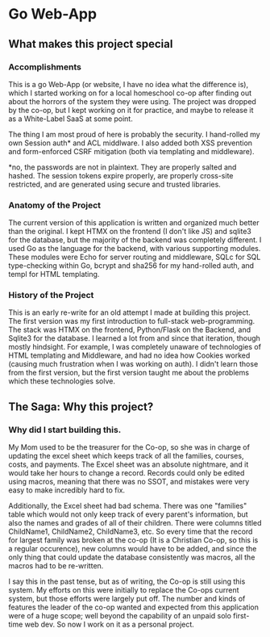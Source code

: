 # Go Web-App

## What makes this project special
### Accomplishments
This is a go Web-App (or website, I have no idea what the difference is), which I started working on for a local homeschool co-op after finding out about the horrors of the system they were using. The project was dropped by the co-op, but I kept working on it for practice, and maybe to release it as a White-Label SaaS at some point.

The thing I am most proud of here is probably the security. I hand-rolled my own Session auth* and ACL middlware. I also added both XSS prevention and form-enforced CSRF mitigation (both via templating and middleware).

*no, the passwords are not in plaintext. They are properly salted and hashed. The session tokens expire properly, are properly cross-site restricted, and are generated using secure and trusted libraries.

### Anatomy of the Project
The current version of this application is written and organized much better than the original. I kept HTMX on the frontend (I don't like JS) and sqlite3 for the database, but the majority of the backend was completely different. I used Go as the language for the backend, with various supporting modules. These modules were Echo for server routing and middleware, SQLc for SQL type-checking within Go, bcrypt and sha256 for my hand-rolled auth, and templ for HTML templating.

### History of the Project
This is an early re-write for an old attempt I made at building this project. The first version was my first introduction to full-stack web-programming. The stack was HTMX on the frontend, Python/Flask on the Backend, and Sqlite3 for the database. I learned a lot from and since that iteration, though mostly hindsight. For example, I was completely unaware of technologies of HTML templating and Middleware, and had no idea how Cookies worked (causing much frustration when I was working on auth). I didn't learn those from the first version, but the first version taught me about the problems which these technologies solve.

## The Saga: Why this project?

### Why did I start building this.
My Mom used to be the treasurer for the Co-op, so she was in charge of updating the excel sheet which keeps track of all the families, courses, costs, and payments. The Excel sheet was an absolute nightmare, and it would take her hours to change a record. Records could only be edited using macros, meaning that there was no SSOT, and mistakes were very easy to make incredibly hard to fix.

Additionally, the Excel sheet had bad schema. There was one "families" table which would not only keep track of every parent's information, but also the names and grades of all of their children. There were columns titled ChildName1, ChildName2, ChildName3, etc. So every time that the record for largest family was broken at the co-op (It is a Christian Co-op, so this is a regular occurence), new columns would have to be added, and since the only thing that could update the database consistently was macros, all the macros had to be re-written.

I say this in the past tense, but as of writing, the Co-op is still using this system. My efforts on this were initially to replace the Co-ops current system, but those efforts were largely put off. The number and kinds of features the leader of the co-op wanted and expected from this application were of a huge scope; well beyond the capability of an unpaid solo first-time web dev. So now I work on it as a personal project.


